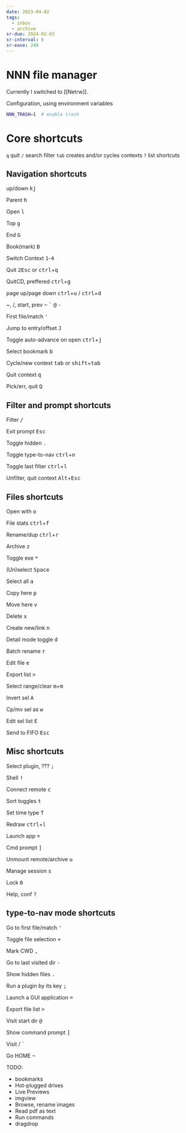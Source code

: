```yaml
---
date: 2023-04-02
tags:
  - inbox
  - archive
sr-due: 2024-02-03
sr-interval: 6
sr-ease: 249
---
```


# NNN file manager

Currently I switched to [[Netrw]].

Configuration, using environment variables
```bash
NNN_TRASH=1  # enable trash
```
# Core shortcuts
`q` quit
`/` search filter
`tab` creates and/or cycles contexts
`?` list shortcuts

## Navigation shortcuts

up/down
&#10;
<kbd>k</kbd><kbd>j</kbd>

Parent
&#10;
<kbd>h</kbd>

Open
&#10;
<kbd>l</kbd>

Top
&#10;
<kbd>g</kbd>

End
&#10;
<kbd>G</kbd>

Book(mark)
&#10;
<kbd>B</kbd>

Switch Context
&#10;
<kbd>1</kbd>-<kbd>4</kbd>

Quit
&#10;
<kbd>2</kbd><kbd>Esc</kbd> or <kbd>ctrl</kbd>+<kbd>q</kbd>

QuitCD, preffered
&#10;
<kbd>ctrl</kbd>+<kbd>g</kbd>

page up/page down
&#10;
<kbd>ctrl</kbd>+<kbd>u</kbd> / <kbd>ctrl</kbd>+<kbd>d</kbd>

~, /, start, prev
&#10;
<kbd>\~</kbd> <kbd>`</kbd> <kbd>@</kbd> <kbd>-</kbd>

First file/match
&#10;
<kbd>'</kbd>

Jump to entry/offset
&#10;
<kbd>J</kbd>

Toggle auto-advance on open
&#10;
<kbd>ctrl</kbd>+<kbd>j</kbd>

Select bookmark
&#10;
<kbd>b</kbd>

Cycle/new context
&#10;
<kbd>tab</kbd> or <kbd>shift</kbd>+<kbd>tab</kbd>

Quit context
&#10;
<kbd>q</kbd>

Pick/err, quit
&#10;
<kbd>Q</kbd>

## Filter and prompt shortcuts
Filter
&#10;
<kbd>/</kbd>

Exit prompt
&#10;
<kbd>Esc</kbd>

Toggle hidden
&#10;
<kbd>.</kbd>

Toggle type-to-nav
&#10;
<kbd>ctrl</kbd>+<kbd>n</kbd>

Toggle last filter
&#10;
<kbd>ctrl</kbd>+<kbd>l</kbd>

Unfilter, quit context
&#10;
<kbd>Alt</kbd>+<kbd>Esc</kbd>

## Files shortcuts

Open with
&#10;
<kbd>o</kbd>

File stats
&#10;
<kbd>ctrl</kbd>+<kbd>f</kbd>

Rename/dup
&#10;
<kbd>ctrl</kbd>+<kbd>r</kbd>

Archive
&#10;
<kbd>z</kbd>

Toggle exe
&#10;
<kbd>*</kbd>

(Un)select
&#10;
<kbd>Space</kbd>

Select all
&#10;
<kbd>a</kbd>

Copy here
&#10;
<kbd>p</kbd>

Move here
&#10;
<kbd>v</kbd>

Delete
&#10;
<kbd>x</kbd>

Create new/link
&#10;
<kbd>n</kbd>

Detail mode toggle
&#10;
<kbd>d</kbd>

Batch rename
&#10;
<kbd>r</kbd>

Edit file
&#10;
<kbd>e</kbd>

Export list
&#10;
<kbd>></kbd>

Select range/clear
&#10;
<kbd>m</kbd>+<kbd>m</kbd>

Invert sel
&#10;
<kbd>A</kbd>

Cp/mv sel as
&#10;
<kbd>w</kbd>

Edit sel list
&#10;
<kbd>E</kbd>

Send to FIFO
&#10;
<kbd>Esc</kbd>

## Misc shortcuts
Select plugin, ???
&#10;
<kbd>;</kbd>

Shell
&#10;
<kbd>!</kbd>

Connect remote
&#10;
<kbd>c</kbd>

Sort toggles
&#10;
<kbd>t</kbd>

Set time type
&#10;
<kbd>T</kbd>

Redraw
&#10;
<kbd>ctrl</kbd>+<kbd>l</kbd>

Launch app
&#10;
<kbd>=</kbd>

Cmd prompt
&#10;
<kbd>]</kbd>

Unmount remote/archive
&#10;
<kbd>u</kbd>

Manage session
&#10;
<kbd>s</kbd>

Lock
&#10;
<kbd>0</kbd>

Help, conf
&#10;
<kbd>?</kbd>
<!--SR:!2023-06-08,4,210-->

## type-to-nav mode shortcuts
Go to first file/match
&#10;
<kbd>'</kbd>

Toggle file selection
&#10;
<kbd>+</kbd>

Mark CWD
&#10;
<kbd>,</kbd>

Go to last visited dir
&#10;
<kbd>-</kbd>

Show hidden files
&#10;
<kbd>.</kbd>

Run a plugin by its key
&#10;
<kbd>;</kbd>

Launch a GUI application
&#10;
<kbd>=</kbd>

Export file list
&#10;
<kbd>></kbd>

Visit start dir
&#10;
<kbd>@</kbd>

Show command prompt
&#10;
<kbd>]</kbd>

Visit /
&#10;
<kbd>`</kbd>

Go HOME
&#10;
<kbd>~</kbd>

TODO:
- bookmarks
- Hot-plugged drives
- Live Previews
- imgview
- Browse, rename images
- Read pdf as text
- Run commands
- dragdrop
